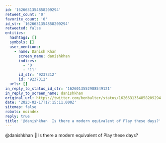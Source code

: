 ```yaml
---
id: '1626631354858209294'
retweet_count: '0'
favorite_count: '0'
id_str: '1626631354858209294'
retweeted: false
entities:
  hashtags: []
  symbols: []
  user_mentions:
    - name: Danish Khan
      screen_name: danishkhan
      indices:
        - '0'
        - '11'
      id_str: '9237312'
      id: '9237312'
  urls: []
in_reply_to_status_id_str: '1626013552988549121'
in_reply_to_screen_name: danishkhan
original_url: https://twitter.com/benbalter/status/1626631354858209294
date: '2023-02-17T17:15:11.000Z'
sitemap: false
robots: noindex
reply: true
title: '@danishkhan  Is there a modern equivalent of Play these days?'
---
```


@danishkhan 🤔 Is there a modern equivalent of Play these days?